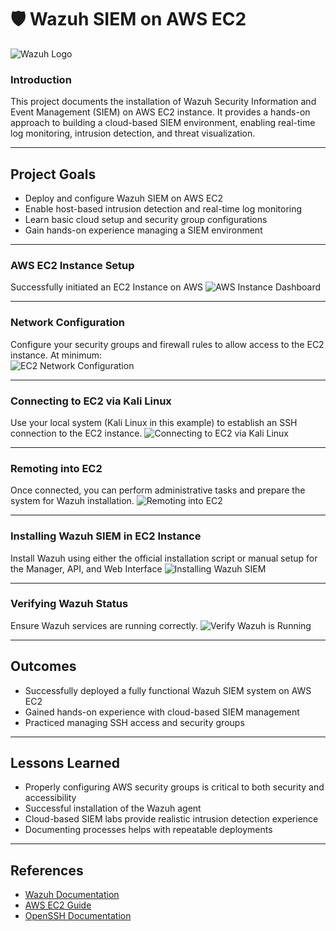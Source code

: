 # 🛡️ Wazuh SIEM on AWS EC2
![Wazuh Logo](screenshots/wazuh_logo.png)

### Introduction
This project documents the installation of Wazuh Security Information and Event Management (SIEM) on AWS EC2 instance. It provides a hands-on approach to building a cloud-based SIEM environment, enabling real-time log monitoring, intrusion detection, and threat visualization.

---

## Project Goals
- Deploy and configure Wazuh SIEM on AWS EC2  
- Enable host-based intrusion detection and real-time log monitoring  
- Learn basic cloud setup and security group configurations  
- Gain hands-on experience managing a SIEM environment

---

### AWS EC2 Instance Setup
Successfully initiated an EC2 Instance on AWS
![AWS Instance Dashboard](screenshots/aws-instance-dashboard.jpg)

---

### Network Configuration
Configure your security groups and firewall rules to allow access to the EC2 instance. At minimum:  
![EC2 Network Configuration](screenshots/ec2-network-configuration.jpg)

---

### Connecting to EC2 via Kali Linux
Use your local system (Kali Linux in this example) to establish an SSH connection to the EC2 instance.
![Connecting to EC2 via Kali Linux](screenshots/connecting-to-ec2-via-kali-linux.png)

---

### Remoting into EC2
Once connected, you can perform administrative tasks and prepare the system for Wazuh installation.
![Remoting into EC2](screenshots/remoting-into-ec2.png)

---

### Installing Wazuh SIEM in EC2 Instance
Install Wazuh using either the official installation script or manual setup for the Manager, API, and Web Interface
![Installing Wazuh SIEM](screenshots/installing-wazuh-on-ec2.png)

---

### Verifying Wazuh Status
Ensure Wazuh services are running correctly.
![Verify Wazuh is Running](screenshots/wazuh-status-active.png)

---

## Outcomes
- Successfully deployed a fully functional Wazuh SIEM system on AWS EC2
- Gained hands-on experience with cloud-based SIEM management
- Practiced managing SSH access and security groups

---

## Lessons Learned
- Properly configuring AWS security groups is critical to both security and accessibility
- Successful installation of the Wazuh agent
- Cloud-based SIEM labs provide realistic intrusion detection experience
- Documenting processes helps with repeatable deployments

---

## References
- [Wazuh Documentation](https://documentation.wazuh.com/)
- [AWS EC2 Guide](https://aws.amazon.com/ec2/)
- [OpenSSH Documentation](https://www.openssh.com/manual.html)
